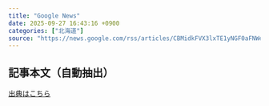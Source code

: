 ```yaml
---
title: "Google News"
date: 2025-09-27 16:43:16 +0900
categories: ["北海道"]
source: "https://news.google.com/rss/articles/CBMidkFVX3lxTE1yNGF0aFNWeVVnZDd1a2E3WjdjUl9BR1RCRDlkQXN2bDQ2alg4MlR6d0Y1MmY0Smt4b0JSM0NVNHdnS1UtVkh1MUJBMXNpdjRUZXhzRWdZcnBFNXRlMnN0RmJ0Ry1seGNzQk9laTZFSHdSejJfTWc?oc=5"
---
```


## 記事本文（自動抽出）
<body class="y0K44d EA71Tc" id="readabilityBody"></body>

[出典はこちら](https://news.google.com/rss/articles/CBMidkFVX3lxTE1yNGF0aFNWeVVnZDd1a2E3WjdjUl9BR1RCRDlkQXN2bDQ2alg4MlR6d0Y1MmY0Smt4b0JSM0NVNHdnS1UtVkh1MUJBMXNpdjRUZXhzRWdZcnBFNXRlMnN0RmJ0Ry1seGNzQk9laTZFSHdSejJfTWc?oc=5)
